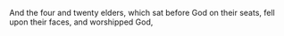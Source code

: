 And the four and twenty elders, which sat before God on their seats, fell upon their faces, and worshipped God,
